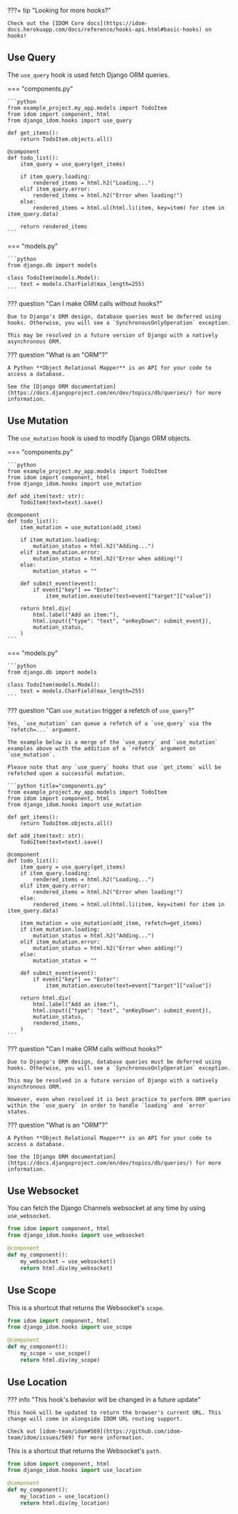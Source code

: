 ???+ tip "Looking for more hooks?"

    Check out the [IDOM Core docs](https://idom-docs.herokuapp.com/docs/reference/hooks-api.html#basic-hooks) on hooks!

## Use Query

The `use_query` hook is used fetch Django ORM queries.

=== "components.py"

    ```python
    from example_project.my_app.models import TodoItem
    from idom import component, html
    from django_idom.hooks import use_query

    def get_items():
        return TodoItem.objects.all()

    @component
    def todo_list():
        item_query = use_query(get_items)

        if item_query.loading:
            rendered_items = html.h2("Loading...")
        elif item_query.error:
            rendered_items = html.h2("Error when loading!")
        else:
            rendered_items = html.ul(html.li(item, key=item) for item in item_query.data)

        return rendered_items
    ```

=== "models.py"

    ```python
    from django.db import models

    class TodoItem(models.Model):
        text = models.CharField(max_length=255)
    ```

??? question "Can I make ORM calls without hooks?"

    Due to Django's ORM design, database queries must be deferred using hooks. Otherwise, you will see a `SynchronousOnlyOperation` exception.

    This may be resolved in a future version of Django with a natively asynchronous ORM.

??? question "What is an "ORM"?"

    A Python **Object Relational Mapper** is an API for your code to access a database.

    See the [Django ORM documentation](https://docs.djangoproject.com/en/dev/topics/db/queries/) for more information.

## Use Mutation

The `use_mutation` hook is used to modify Django ORM objects.

=== "components.py"

    ```python
    from example_project.my_app.models import TodoItem
    from idom import component, html
    from django_idom.hooks import use_mutation

    def add_item(text: str):
        TodoItem(text=text).save()

    @component
    def todo_list():
        item_mutation = use_mutation(add_item)

        if item_mutation.loading:
            mutation_status = html.h2("Adding...")
        elif item_mutation.error:
            mutation_status = html.h2("Error when adding!")
        else:
            mutation_status = ""

        def submit_event(event):
            if event["key"] == "Enter":
                item_mutation.execute(text=event["target"]["value"])

        return html.div(
            html.label("Add an item:"),
            html.input({"type": "text", "onKeyDown": submit_event}),
            mutation_status,
        )
    ```

=== "models.py"

    ```python
    from django.db import models

    class TodoItem(models.Model):
        text = models.CharField(max_length=255)
    ```

??? question "Can `use_mutation` trigger a refetch of `use_query`?"

    Yes, `use_mutation` can queue a refetch of a `use_query` via the `refetch=...` argument.

    The example below is a merge of the `use_query` and `use_mutation` examples above with the addition of a `refetch` argument on `use_mutation`.
    
    Please note that any `use_query` hooks that use `get_items` will be refetched upon a successful mutation.

    ```python title="components.py"
    from example_project.my_app.models import TodoItem
    from idom import component, html
    from django_idom.hooks import use_mutation

    def get_items():
        return TodoItem.objects.all()

    def add_item(text: str):
        TodoItem(text=text).save()

    @component
    def todo_list():
        item_query = use_query(get_items)
        if item_query.loading:
            rendered_items = html.h2("Loading...")
        elif item_query.error:
            rendered_items = html.h2("Error when loading!")
        else:
            rendered_items = html.ul(html.li(item, key=item) for item in item_query.data)

        item_mutation = use_mutation(add_item, refetch=get_items)
        if item_mutation.loading:
            mutation_status = html.h2("Adding...")
        elif item_mutation.error:
            mutation_status = html.h2("Error when adding!")
        else:
            mutation_status = ""

        def submit_event(event):
            if event["key"] == "Enter":
                item_mutation.execute(text=event["target"]["value"])

        return html.div(
            html.label("Add an item:"),
            html.input({"type": "text", "onKeyDown": submit_event}),
            mutation_status,
            rendered_items,
        )
    ```

??? question "Can I make ORM calls without hooks?"

    Due to Django's ORM design, database queries must be deferred using hooks. Otherwise, you will see a `SynchronousOnlyOperation` exception.

    This may be resolved in a future version of Django with a natively asynchronous ORM.

    However, even when resolved it is best practice to perform ORM queries within the `use_query` in order to handle `loading` and `error` states.

??? question "What is an "ORM"?"

    A Python **Object Relational Mapper** is an API for your code to access a database.

    See the [Django ORM documentation](https://docs.djangoproject.com/en/dev/topics/db/queries/) for more information.

## Use Websocket

You can fetch the Django Channels websocket at any time by using `use_websocket`.

```python title="components.py"
from idom import component, html
from django_idom.hooks import use_websocket

@component
def my_component():
    my_websocket = use_websocket()
    return html.div(my_websocket)
```

## Use Scope

This is a shortcut that returns the Websocket's `scope`.

```python title="components.py"
from idom import component, html
from django_idom.hooks import use_scope

@component
def my_component():
    my_scope = use_scope()
    return html.div(my_scope)
```

## Use Location

??? info "This hook's behavior will be changed in a future update"

    This hook will be updated to return the browser's current URL. This change will come in alongside IDOM URL routing support.

    Check out [idom-team/idom#569](https://github.com/idom-team/idom/issues/569) for more information.

This is a shortcut that returns the Websocket's `path`.

```python title="components.py"
from idom import component, html
from django_idom.hooks import use_location

@component
def my_component():
    my_location = use_location()
    return html.div(my_location)
```
